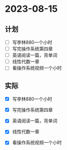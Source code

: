 # 2023-08-15

## 计划
- [ ] 写李林880一个小时
- [ ] 写完操作系统第四章
- [ ] 英语阅读一篇，背单词
- [ ] 线性代数一章
- [ ] 看操作系统视频一个小时

## 实际
- [x] 写李林880一个小时
- [x] 写完操作系统第四章
- [x] 英语阅读一篇，背单词
- [x] 线性代数一章
- [x] 看操作系统视频一个小时

    